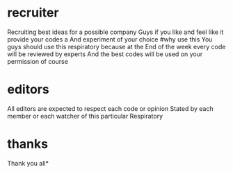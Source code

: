 # recruiter
Recruiting best ideas for a possible company
Guys if you like and feel like it provide your codes a
And experiment of your choice 
#why use this 
You guys should use this respiratory because at the 
End of the week every code will be reviewed by experts
And the best codes will be used on your permission of course
# editors
All editors are expected to respect each code or opinion 
Stated by each member or each watcher of this particular
Respiratory
# thanks
Thank you all*

